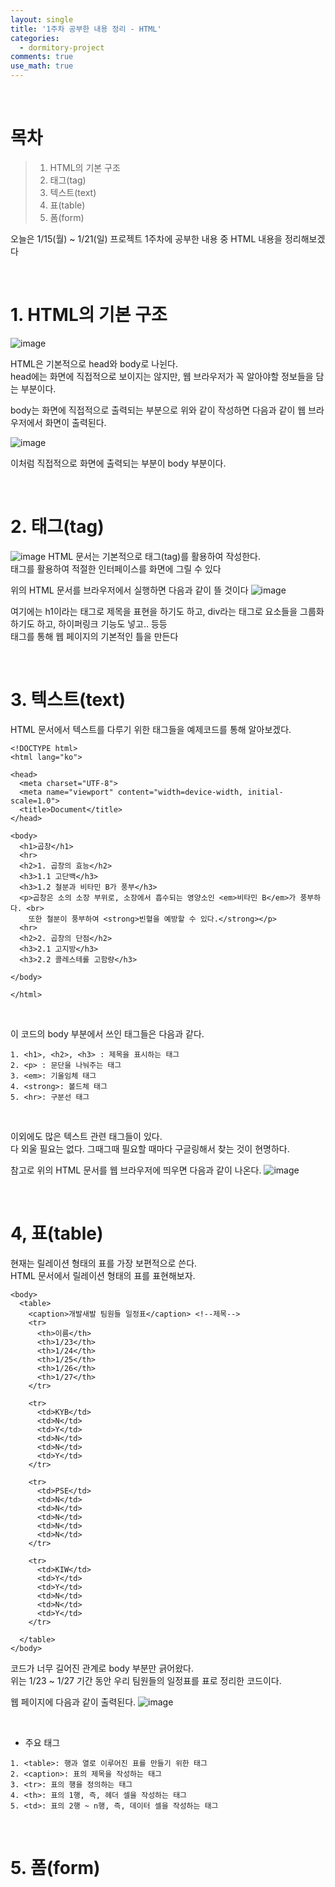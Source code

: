 ```yaml
---
layout: single
title: '1주차 공부한 내용 정리 - HTML'
categories:
  - dormitory-project
comments: true
use_math: true
---
```


<br>

# 목차
> 1. HTML의 기본 구조
> 2. 태그(tag)
> 3. 텍스트(text)
> 4. 표(table)
> 5. 폼(form)

오늘은 1/15(월) ~ 1/21(일) 프로젝트 1주차에 공부한 내용 중 HTML 내용을 정리해보겠다

<br>

# 1. HTML의 기본 구조

![image](https://github.com/lgwqwer/lgwqwer.github.io/assets/129755540/c57bfa82-ba7f-41c7-befe-4ec9e819ae17)


HTML은 기본적으로 head와 body로 나뉜다.  
head에는 화면에 직접적으로 보이지는 않지만, 웹 브라우저가 꼭 알아야할 정보들을 담는 부분이다.

body는 화면에 직접적으로 출력되는 부분으로
위와 같이 작성하면 다음과 같이 웹 브라우저에서 화면이 출력된다.

![image](https://github.com/lgwqwer/lgwqwer.github.io/assets/129755540/5ba2bde3-5dfd-4642-b3f3-c00a9a3e4421)

이처럼 직접적으로 화면에 출력되는 부분이 body 부분이다. 

<br>

# 2. 태그(tag)

![image](https://github.com/lgwqwer/lgwqwer.github.io/assets/129755540/aa7bf08c-97d6-42a3-843b-dd7dfe391b09)
HTML 문서는 기본적으로 태그(tag)를 활용하여 작성한다.  
태그를 활용하여 적절한 인터페이스를 화면에 그릴 수 있다

위의 HTML 문서를 브라우저에서 실행하면 다음과 같이 뜰 것이다
![image](https://github.com/lgwqwer/lgwqwer.github.io/assets/129755540/415d7b74-2931-4395-b35e-6fa3d7063226)

여기에는 h1이라는 태그로 제목을 표현을 하기도 하고, div라는 태그로 요소들을 그룹화 하기도 하고, 하이퍼링크 기능도 넣고.. 등등   
태그를 통해 웹 페이지의 기본적인 틀을 만든다

<br>

# 3. 텍스트(text)

HTML 문서에서 텍스트를 다루기 위한 태그들을 예제코드를 통해 알아보겠다. 

```
<!DOCTYPE html>
<html lang="ko">

<head>
  <meta charset="UTF-8">
  <meta name="viewport" content="width=device-width, initial-scale=1.0">
  <title>Document</title>
</head>

<body>
  <h1>곱창</h1>
  <hr>
  <h2>1. 곱창의 효능</h2>
  <h3>1.1 고단백</h3>
  <h3>1.2 철분과 비타민 B가 풍부</h3>
  <p>곱창은 소의 소장 부위로, 소장에서 흡수되는 영양소인 <em>비타민 B</em>가 풍부하다. <br>
    또한 철분이 풍부하여 <strong>빈혈을 예방할 수 있다.</strong></p>
  <hr>
  <h2>2. 곱창의 단점</h2>
  <h3>2.1 고지방</h3>
  <h3>2.2 콜레스테롤 고함량</h3>

</body>

</html>
```

<br>

이 코드의 body 부분에서 쓰인 태그들은 다음과 같다.  
  
```
1. <h1>, <h2>, <h3> : 제목을 표시하는 태그
2. <p> : 문단을 나눠주는 태그
3. <em>: 기울임체 태그
4. <strong>: 볼드체 태그
5. <hr>: 구분선 태그
```

<br>

이외에도 많은 텍스트 관련 태그들이 있다.  
다 외울 필요는 없다. 그때그때 필요할 때마다 구글링해서 찾는 것이 현명하다. 

참고로 위의 HTML 문서를 웹 브라우저에 띄우면 다음과 같이 나온다.
![image](https://github.com/lgwqwer/lgwqwer.github.io/assets/129755540/4bfdaff5-9b09-4904-88fa-0402aaf244a1)

<br>

# 4, 표(table)

현재는 릴레이션 형태의 표를 가장 보편적으로 쓴다.  
HTML 문서에서 릴레이션 형태의 표를 표현해보자.

```
<body>
  <table>
    <caption>개발새발 팀원들 일정표</caption> <!--제목-->
    <tr>
      <th>이름</th>
      <th>1/23</th>
      <th>1/24</th>
      <th>1/25</th>
      <th>1/26</th>
      <th>1/27</th>
    </tr>

    <tr>
      <td>KYB</td>
      <td>N</td>
      <td>Y</td>
      <td>N</td>
      <td>N</td>
      <td>Y</td>
    </tr>

    <tr>
      <td>PSE</td>
      <td>N</td>
      <td>N</td>
      <td>N</td>
      <td>N</td>
      <td>N</td>
    </tr>

    <tr>
      <td>KIW</td>
      <td>Y</td>
      <td>Y</td>
      <td>N</td>
      <td>N</td>
      <td>Y</td>
    </tr>

  </table>
</body>
```
코드가 너무 길어진 관계로 body 부분만 긁어왔다.  
위는 1/23 ~ 1/27 기간 동안 우리 팀원들의 일정표를 표로 정리한 코드이다.  

웹 페이지에 다음과 같이 출력된다.
![image](https://github.com/lgwqwer/lgwqwer.github.io/assets/129755540/81720e23-f264-414f-9974-9fb56bec0a36)

<br>

- 주요 태그

```
1. <table>: 행과 열로 이루어진 표를 만들기 위한 태그
2. <caption>: 표의 제목을 작성하는 태그
3. <tr>: 표의 행을 정의하는 태그
4. <th>: 표의 1행, 즉, 헤더 셀을 작성하는 태그
5. <td>: 표의 2행 ~ n행, 즉, 데이터 셀을 작성하는 태그 
```

<br>

# 5. 폼(form)

